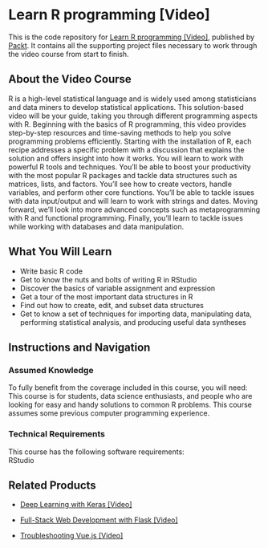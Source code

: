 


# Learn R programming [Video]
This is the code repository for [Learn R programming [Video]](https://www.packtpub.com/application-development/learn-r-programming-video?utm_source=github&utm_medium=repository&utm_campaign=9781788291033), published by [Packt](https://www.packtpub.com/?utm_source=github). It contains all the supporting project files necessary to work through the video course from start to finish.
## About the Video Course
R is a high-level statistical language and is widely used among statisticians and data miners to develop statistical applications. This solution-based video will be your guide, taking you through different programming aspects with R. 
Beginning with the basics of R programming, this video provides step-by-step resources and time-saving methods to help you solve programming problems efficiently. Starting with the installation of R, each recipe addresses a specific problem with a discussion that explains the solution and offers insight into how it works. 
You will learn to work with powerful R tools and techniques. You’ll be able to boost your productivity with the most popular R packages and tackle data structures such as matrices, lists, and factors. You’ll see how to create vectors, handle variables, and perform other core functions. You’ll be able to tackle issues with data input/output and will learn to work with strings and dates. 
Moving forward, we’ll look into more advanced concepts such as metaprogramming with R and functional programming. Finally, you’ll learn to tackle issues while working with databases and data manipulation.

<H2>What You Will Learn</H2>
<DIV class=book-info-will-learn-text>
<UL>
<LI>Write basic R code 
<LI>Get to know the nuts and bolts of writing R in RStudio 
<LI>Discover the basics of variable assignment and expression 
<LI>Get a tour of the most important data structures in R 
<LI>Find out how to create, edit, and subset data structures 
<LI>Get to know a set of techniques for importing data, manipulating data, performing statistical analysis, and producing useful data syntheses </LI></UL></DIV>

## Instructions and Navigation
### Assumed Knowledge
To fully benefit from the coverage included in this course, you will need:<br/>
This course is for students, data science enthusiasts, and people who are looking for easy and handy solutions to common R problems. This course assumes some previous computer programming experience.
### Technical Requirements
This course has the following software requirements:<br/>
RStudio

## Related Products
* [Deep Learning with Keras [Video]](https://www.packtpub.com/big-data-and-business-intelligence/deep-learning-keras-video?utm_source=github&utm_medium=repository&utm_campaign=9781789138597)

* [Full-Stack Web Development with Flask [Video]](https://www.packtpub.com/web-development/full-stack-web-development-flask-video?utm_source=github&utm_medium=repository&utm_campaign=9781789957464)

* [Troubleshooting Vue.js [Video]](https://www.packtpub.com/application-development/troubleshooting-vuejs-video?utm_source=github&utm_medium=repository&utm_campaign=9781788993531)

